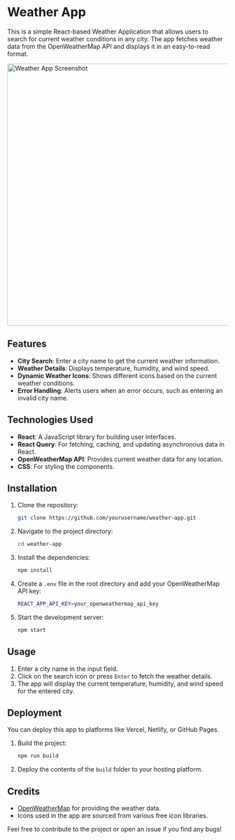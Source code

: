 # Weather App

This is a simple React-based Weather Application that allows users to search for current weather conditions in any city. The app fetches weather data from the OpenWeatherMap API and displays it in an easy-to-read format.

<img src="https://github.com/user-attachments/assets/e8c58882-3610-4290-8cfa-3d783535ab93" alt="Weather App Screenshot" width="600"/>

## Features

- **City Search**: Enter a city name to get the current weather information.
- **Weather Details**: Displays temperature, humidity, and wind speed.
- **Dynamic Weather Icons**: Shows different icons based on the current weather conditions.
- **Error Handling**: Alerts users when an error occurs, such as entering an invalid city name.

## Technologies Used

- **React**: A JavaScript library for building user interfaces.
- **React Query**: For fetching, caching, and updating asynchronous data in React.
- **OpenWeatherMap API**: Provides current weather data for any location.
- **CSS**: For styling the components.

## Installation

1. Clone the repository:

   ```bash
   git clone https://github.com/yourusername/weather-app.git
   ```

2. Navigate to the project directory:

   ```bash
   cd weather-app
   ```

3. Install the dependencies:

   ```bash
   npm install
   ```

4. Create a `.env` file in the root directory and add your OpenWeatherMap API key:

   ```bash
   REACT_APP_API_KEY=your_openweathermap_api_key
   ```

5. Start the development server:

   ```bash
   npm start
   ```

## Usage

1. Enter a city name in the input field.
2. Click on the search icon or press `Enter` to fetch the weather details.
3. The app will display the current temperature, humidity, and wind speed for the entered city.

## Deployment

You can deploy this app to platforms like Vercel, Netlify, or GitHub Pages.

1. Build the project:

   ```bash
   npm run build
   ```

2. Deploy the contents of the `build` folder to your hosting platform.

## Credits

- [OpenWeatherMap](https://openweathermap.org/) for providing the weather data.
- Icons used in the app are sourced from various free icon libraries.

Feel free to contribute to the project or open an issue if you find any bugs!
